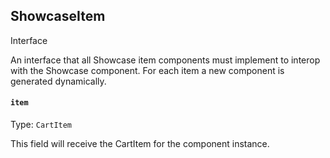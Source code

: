 ## ShowcaseItem
<span class="badge badge-warning">Interface</span>

An interface that all Showcase item components must implement to interop with the Showcase component. For each item a new component
is generated dynamically.

#### `item`

Type: `CartItem`

This field will receive the CartItem for the component instance.

